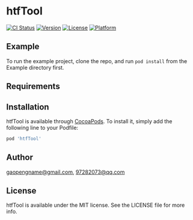 # htfTool

[![CI Status](https://img.shields.io/travis/gaopengname@gmail.com/htfTool.svg?style=flat)](https://travis-ci.org/gaopengname@gmail.com/htfTool)
[![Version](https://img.shields.io/cocoapods/v/htfTool.svg?style=flat)](https://cocoapods.org/pods/htfTool)
[![License](https://img.shields.io/cocoapods/l/htfTool.svg?style=flat)](https://cocoapods.org/pods/htfTool)
[![Platform](https://img.shields.io/cocoapods/p/htfTool.svg?style=flat)](https://cocoapods.org/pods/htfTool)

## Example

To run the example project, clone the repo, and run `pod install` from the Example directory first.

## Requirements

## Installation

htfTool is available through [CocoaPods](https://cocoapods.org). To install
it, simply add the following line to your Podfile:

```ruby
pod 'htfTool'
```

## Author

gaopengname@gmail.com, 97282073@qq.com

## License

htfTool is available under the MIT license. See the LICENSE file for more info.
